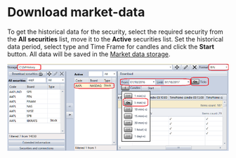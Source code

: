 # Download market\-data

To get the historical data for the security, select the required security from the **All securities** list, move it to the **Active** securities list. Set the historical data period, select type and Time Frame for candles and click the **Start** button. All data will be saved in the [Market data storage](Designer_Repository_of_historical_data.md).

![Designer Quick start 02](../images/Designer_Quick_start_02.png)

